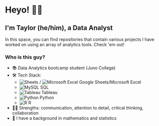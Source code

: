 # Heyo! ✌🏼
## I'm Taylor (he/him), a Data Analyst

In this space, you can find repositories that contain various projects I have worked on using an array of analytics tools. Check 'em out!

### Who is this guy?<br>
* 📚 Data Analytics bootcamp student (Juno College)<br>
* 🛠 Tech Stack:
    * ![Sheets](https://img.shields.io/badge/Google%20Sheets-34A853?style=for-the-badge&logo=google-sheets&logoColor=white) / ![Microsoft Excel](https://img.shields.io/badge/Microsoft_Excel-217346?style=for-the-badge&logo=microsoft-excel&logoColor=white) Google Sheets/Microsoft Excel<br>
    * ![MySQL](https://img.shields.io/badge/mysql-%2300f.svg?style=for-the-badge&logo=mysql&logoColor=white) SQL<br>
    * ![Tableau](https://img.shields.io/badge/Tableau-E97627?style=for-the-badge&logo=Tableau&logoColor=white) Tableau<br>
    * ![Python](https://img.shields.io/badge/python-3670A0?style=for-the-badge&logo=python&logoColor=ffdd54) Python<br>
    * ![R](https://img.shields.io/badge/r-%23276DC3.svg?style=for-the-badge&logo=r&logoColor=white) R<br>
* 💪🏻 Strengths: communication, attention to detail, critical thinking, collaboration<br>
* 🧮 I have a background in mathematics and statistics<br>


<!--
**taylortripp/taylortripp** is a ✨ _special_ ✨ repository because its `README.md` (this file) appears on your GitHub profile.

Here are some ideas to get you started:

- 🔭 I’m currently working on ...
- 🌱 I’m currently learning ...
- 👯 I’m looking to collaborate on ...
- 🤔 I’m looking for help with ...
- 💬 Ask me about ...
- 📫 How to reach me: ...
- 😄 Pronouns: ...
- ⚡ Fun fact: ...

(<img src="{https://img.shields.io/badge/Numpy-777BB4?style=for-the-badge&logo=numpy&logoColor=white}" />, <img src="{https://img.shields.io/badge/Pandas-2C2D72?style=for-the-badge&logo=pandas&logoColor=white}" />, <img src="{https://img.shields.io/badge/Plotly-239120?style=for-the-badge&logo=plotly&logoColor=white}" />, <img src="{https://img.shields.io/badge/scikit_learn-F7931E?style=for-the-badge&logo=scikit-learn&logoColor=white}" /> )
-->
